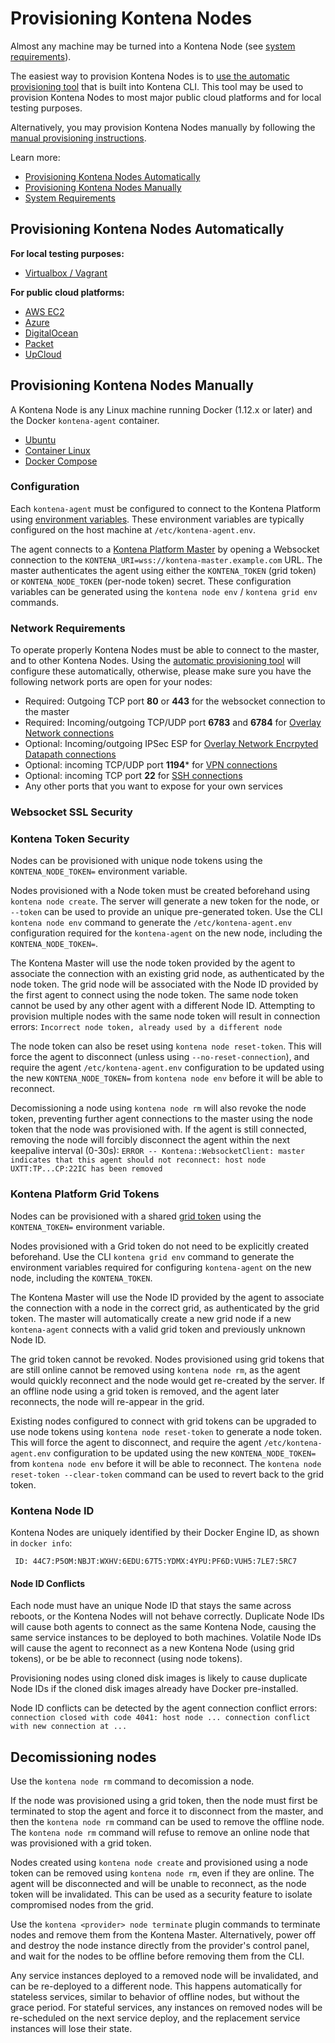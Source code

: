 # Provisioning Kontena Nodes

Almost any machine may be turned into a Kontena Node (see [system requirements](#system-requirements)).

The easiest way to provision Kontena Nodes is to [use the automatic provisioning tool](#adding-kontena-nodes-with-provision-tool) that is built into Kontena CLI. This tool may be used to provision Kontena Nodes to most major public cloud platforms and for local testing purposes.

Alternatively, you may provision Kontena Nodes manually by following the [manual provisioning instructions](#provisioning-kontena-nodes-manually).

Learn more:

* [Provisioning Kontena Nodes Automatically](#provisioning-kontena-nodes-automatically)
* [Provisioning Kontena Nodes Manually](#provisioning-kontena-nodes-manually)
* [System Requirements](#system-requirements)

## Provisioning Kontena Nodes Automatically

**For local testing purposes:**

* [Virtualbox / Vagrant](vagrant.md)

**For public cloud platforms:**

* [AWS EC2](aws-ec2.md)
* [Azure](azure.md)
* [DigitalOcean](digitalocean.md)
* [Packet](packet.md)
* [UpCloud](upcloud.md)

## Provisioning Kontena Nodes Manually

A Kontena Node is any Linux machine running Docker (1.12.x or later) and the Docker `kontena-agent` container.

* [Ubuntu](ubuntu.md)
* [Container Linux](container-linux.md)
* [Docker Compose](docker-compose.md)

### Configuration

Each `kontena-agent` must be configured to connect to the Kontena Platform using [environment variables](../references/environment-variables#kontena-agent).
These environment variables are typically configured on the host machine at `/etc/kontena-agent.env`.

The agent connects to a [Kontena Platform Master](../../advanced/master) by opening a Websocket connection to the `KONTENA_URI=wss://kontena-master.example.com` URL.
The master authenticates the agent using either the `KONTENA_TOKEN` (grid token) or `KONTENA_NODE_TOKEN` (per-node token) secret.
These configuration variables can be generated using the `kontena node env` / `kontena grid env` commands.

### Network Requirements

To operate properly Kontena Nodes must be able to connect to the master, and to other Kontena Nodes. Using the [automatic provisioning tool](#provisioning-kontena-nodes-automatically) will configure these automatically, otherwise, please make sure you have the following network ports are open for your nodes:

* Required: Outgoing TCP port **80** or **443** for the websocket connection to the master
* Required: Incoming/outgoing TCP/UDP port **6783** and **6784** for [Overlay Network connections](../../advanced/networking)
* Optional: Incoming/outgoing IPSec ESP for [Overlay Network Encrpyted Datapath connections](../../advanced/networking#encrypted-datapath)
* Optional: incoming TCP/UDP port **1194*** for [VPN connections](../../tools/vpn-access)
* Optional: incoming TCP port **22** for [SSH connections](../nodes#ssh-into-a-kontena-node)
* Any other ports that you want to expose for your own services

### Websocket SSL Security



### Kontena Token Security


Nodes can be provisioned with unique node tokens using the `KONTENA_NODE_TOKEN=` environment variable.

Nodes provisioned with a Node token must be created beforehand using `kontena node create`.
The server will generate a new token for the node, or `--token` can be used to provide an unique pre-generated token.
Use the CLI `kontena node env` command to generate the `/etc/kontena-agent.env` configuration required for the `kontena-agent` on the new node, including the `KONTENA_NODE_TOKEN=`.

The Kontena Master will use the node token provided by the agent to associate the connection with an existing grid node, as authenticated by the node token.
The grid node will be associated with the Node ID provided by the first agent to connect using the node token.
The same node token cannot be used by any other agent with a different Node ID.
Attempting to provision multiple nodes with the same node token will result in connection errors: `Incorrect node token, already used by a different node`

The node token can also be reset using `kontena node reset-token`.
This will force the agent to disconnect (unless using `--no-reset-connection`), and require the agent `/etc/kontena-agent.env` configuration to be updated using the new `KONTENA_NODE_TOKEN=` from `kontena node env` before it will be able to reconnect.

Decomissioning a node using `kontena node rm` will also revoke the node token, preventing further agent connections to the master using the node token that the node was provisioned with.
If the agent is still connected, removing the node will forcibly disconnect the agent within the next keepalive interval (0-30s): `ERROR -- Kontena::WebsocketClient: master indicates that this agent should not reconnect: host node UXTT:TP...CP:22IC has been removed`

### Kontena Platform Grid Tokens

Nodes can be provisioned with a shared [grid token](grids.md#grid-token) using the `KONTENA_TOKEN=` environment variable.

Nodes provisioned with a Grid token do not need to be explicitly created beforehand.
Use the CLI `kontena grid env` command to generate the environment variables required for configuring `kontena-agent` on the new node, including the `KONTENA_TOKEN`.

The Kontena Master will use the Node ID provided by the agent to associate the connection with a node in the correct grid, as authenticated by the grid token.
The master will automatically create a new grid node if a new `kontena-agent` connects with a valid grid token and previously unknown Node ID.

The grid token cannot be revoked.
Nodes provisioned using grid tokens that are still online cannot be removed using `kontena node rm`, as the agent would quickly reconnect and the node would get re-created by the server.
If an offline node using a grid token is removed, and the agent later reconnects, the node will re-appear in the grid.

Existing nodes configured to connect with grid tokens can be upgraded to use node tokens using `kontena node reset-token` to generate a node token.
This will force the agent to disconnect, and require the agent `/etc/kontena-agent.env` configuration to be updated using the new `KONTENA_NODE_TOKEN=` from `kontena node env` before it will be able to reconnect.
The `kontena node reset-token --clear-token` command can be used to revert back to the grid token.

### Kontena Node ID

Kontena Nodes are uniquely identified by their Docker Engine ID, as shown in `docker info`:

```
 ID: 44C7:P5OM:NBJT:WXHV:6EDU:67T5:YDMX:4YPU:PF6D:VUH5:7LE7:5RC7
```

#### Node ID Conflicts

Each node must have an unique Node ID that stays the same across reboots, or the Kontena Nodes will not behave correctly.
Duplicate Node IDs will cause both agents to connect as the same Kontena Node, causing the same service instances to be deployed to both machines.
Volatile Node IDs will cause the agent to reconnect as a new Kontena Node (using grid tokens), or be be able to reconnect (using node tokens).

Provisioning nodes using cloned disk images is likely to cause duplicate Node IDs if the cloned disk images already have Docker pre-installed.

Node ID conflicts can be detected by the agent connection conflict errors: `connection closed with code 4041: host node ... connection conflict with new connection at ...`

## Decomissioning nodes

Use the `kontena node rm` command to decomission a node.

If the node was provisioned using a grid token, then the node must first be terminated to stop the agent and force it to disconnect from the master, and then the `kontena node rm` command can be used to remove the offline node.
The `kontena node rm` command will refuse to remove an online node that was provisioned with a grid token.

Nodes created using `kontena node create` and provisioned using a node token can be removed using `kontena node rm`, even if they are online.
The agent will be disconnected and will be unable to reconnect, as the node token will be invalidated.
This can be used as a security feature to isolate compromised nodes from the grid.

Use the `kontena <provider> node terminate` plugin commands to terminate nodes and remove them from the Kontena Master.
Alternatively, power off and destroy the node instance directly from the provider's control panel, and wait for the nodes to be offline before removing them from the CLI.

Any service instances deployed to a removed node will be invalidated, and can be re-deployed to a different node.
This happens automatically for stateless services, similar to behavior of offline nodes, but without the grace period.
For stateful services, any instances on removed nodes will be re-scheduled on the next service deploy, and the replacement service instances will lose their state.
